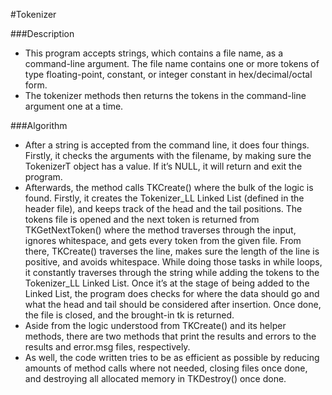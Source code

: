 #Tokenizer

###Description
- This program accepts strings, which contains a file name, as a command-line argument. The file name contains one or more tokens of type floating-point, constant, or integer constant in hex/decimal/octal form.
- The tokenizer methods then returns the tokens in the command-line argument one at a time.

###Algorithm
- After a string is accepted from the command line, it does four things. Firstly, it checks the arguments with the filename, by making sure the TokenizerT object has a value. If it’s NULL, it will return and exit the program.
- Afterwards, the method calls TKCreate() where the bulk of the logic is found. Firstly, it creates the Tokenizer_LL Linked List (defined in the header file), and keeps track of the head and the tail positions. The tokens file is opened and the next token is returned from TKGetNextToken() where the method traverses through the input, ignores whitespace, and gets every token from the given file. From there, TKCreate() traverses the line, makes sure the length of the line is positive, and avoids whitespace. While doing those tasks in while loops, it constantly traverses through the string while adding the tokens to the Tokenizer_LL Linked List. Once it’s at the stage of being added to the Linked List, the program does checks for where the data should go and what the head and tail should be considered after insertion. Once done, the file is closed, and the brought-in tk is returned.
- Aside from the logic understood from TKCreate() and its helper methods, there are two methods that print the results and errors to the results and error.msg files, respectively.
- As well, the code written tries to be as efficient as possible by reducing amounts of method calls where not needed, closing files once done, and destroying all allocated memory in TKDestroy() once done.